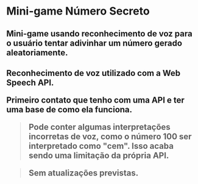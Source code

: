 # Mini-game Número Secreto
<h2>Mini-game usando reconhecimento de voz para o usuário tentar adivinhar um número gerado aleatoriamente.<h2/>

<p>Reconhecimento de voz utilizado com a Web Speech API.</p>
<p>Primeiro contato que tenho com uma API e ter uma base de como ela funciona.</p>

> Pode conter algumas interpretações incorretas de voz, como o número 100 ser interpretado como "cem". Isso acaba sendo uma limitação da própria API. <br/>

> Sem atualizações previstas.
